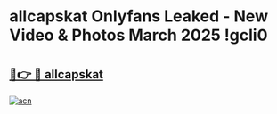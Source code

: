 # allcapskat Onlyfans Leaked - New Video & Photos March 2025 !gcli0

# <h2><a href="https://pdd42s.iuczelnia.edu.pl?title=allcapskat&ref=gcli0">🔗👉 🔴 allcapskat</a></h2>

[![acn](https://github.com/user-attachments/assets/0f9c940e-d8b0-45ae-aac7-cd30a18b3e1c)](https://pdd42s.iuczelnia.edu.pl?title=allcapskat&ref=gcli0)

